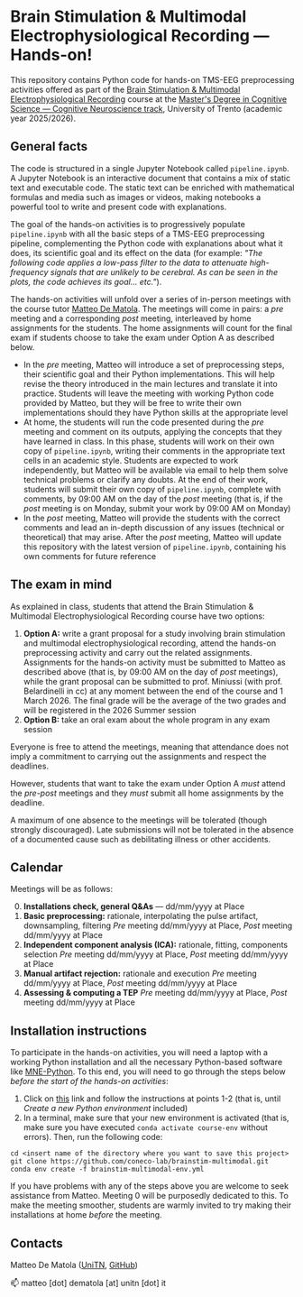 # **Brain Stimulation & Multimodal Electrophysiological Recording &mdash; Hands-on!**

This repository contains Python code for hands-on TMS-EEG preprocessing activities offered as part of the [Brain Stimulation & Multimodal Electrophysiological Recording](https://unitn.coursecatalogue.cineca.it/insegnamenti/2025/50512_653501_96292/2011/50513/10168?annoOrdinamento=2011&coorte=2024) course at the [Master's Degree in Cognitive Science &mdash; Cognitive Neuroscience track](https://corsi.unitn.it/en/cognitive-science/program/overview), University of Trento (academic year 2025/2026). 

## General facts

The code is structured in a single Jupyter Notebook called `pipeline.ipynb`. A Jupyter Notebook is an interactive document that contains a mix of static text and executable code. The static text can be enriched with mathematical formulas and media such as images or videos, making notebooks a powerful tool to write and present code with explanations.

The goal of the hands-on activities is to progressively populate `pipeline.ipynb` with all the basic steps of a TMS-EEG preprocessing pipeline, complementing the Python code with explanations about what it does, its scientific goal and its effect on the data (for example: _"The following code applies a low-pass filter to the data to attenuate high-frequency signals that are unlikely to be cerebral. As can be seen in the plots, the code achieves its goal... etc."_). 

The hands-on activities will unfold over a series of in-person meetings with the course tutor [Matteo De Matola](https://webapps.unitn.it/du/en/Persona/PER0247884/Curriculum). The meetings will come in pairs: a _pre_ meeting and a corresponding _post_ meeting, interleaved by home assignments for the students. The home assignments will count for the final exam if students choose to take the exam under Option A as described below.

- In the _pre_ meeting, Matteo will introduce a set of preprocessing steps, their scientific goal and their Python implementations. This will help revise the theory introduced in the main lectures and translate it into practice. Students will leave the meeting with working Python code provided by Matteo, but they will be free to write their own implementations should they have Python skills at the appropriate level 
- At home, the students will run the code presented during the _pre_ meeting and comment on its outputs, applying the concepts that they have learned in class. In this phase, students will work on their own copy of `pipeline.ipynb`, writing their comments in the appropriate text cells in an academic style. Students are expected to work independently, but Matteo will be available via email to help them solve technical problems or clarify any doubts. At the end of their work, students will submit their own copy of `pipeline.ipynb`, complete with comments, by 09:00 AM on the day of the _post_ meeting (that is, if the _post_ meeting is on Monday, submit your work by 09:00 AM on Monday)
- In the _post_ meeting, Matteo will provide the students with the correct comments and lead an in-depth discussion of any issues (technical or theoretical) that may arise. After the _post_ meeting, Matteo will update this repository with the latest version of `pipeline.ipynb`, containing his own comments for future reference

## The exam in mind

As explained in class, students that attend the Brain Stimulation & Multimodal Electrophysiological Recording course have two options: 

1. **Option A:** write a grant proposal for a study involving brain stimulation and multimodal electrophysiological recording, attend the hands-on preprocessing activity and carry out the related assignments. Assignments for the hands-on activity must be submitted to Matteo as described above (that is, by 09:00 AM on the day of _post_ meetings), while the grant proposal can be submitted to prof. Miniussi (with prof. Belardinelli in cc) at any moment between the end of the course and 1 March 2026. The final grade will be the average of the two grades and will be registered in the 2026 Summer session 
2. **Option B:** take an oral exam about the whole program in any exam session

Everyone is free to attend the meetings, meaning that attendance does not imply a commitment to carrying out the assignments and respect the deadlines. 

However, students that want to take the exam under Option A _must_ attend the _pre-post_ meetings and they _must_ submit all home assignments by the deadline. 

A maximum of one absence to the meetings will be tolerated (though strongly discouraged). Late submissions will not be tolerated in the absence of a documented cause such as debilitating illness or other accidents. 

## **Calendar**

Meetings will be as follows:

0. **Installations check, general Q&As** &mdash; dd/mm/yyyy at Place
1. **Basic preprocessing:** rationale, interpolating the pulse artifact, downsampling, filtering 
_Pre_ meeting dd/mm/yyyy at Place, _Post_ meeting dd/mm/yyyy at Place 
2. **Independent component analysis (ICA):** rationale, fitting, components selection 
_Pre_ meeting dd/mm/yyyy at Place, _Post_ meeting dd/mm/yyyy at Place
3. **Manual artifact rejection:** rationale and execution
 _Pre_ meeting dd/mm/yyyy at Place, _Post_ meeting dd/mm/yyyy at Place
4. **Assessing & computing a TEP** 
_Pre_ meeting dd/mm/yyyy at Place, _Post_ meeting dd/mm/yyyy at Place

## **Installation instructions**

To participate in the hands-on activities, you will need a laptop with a working Python installation and all the necessary Python-based software like [MNE-Python](https://mne.tools/stable/index.html). To this end, you will need to go through the steps below _before the start of the hands-on activities_:

1. Click on [this](https://github.com/vigji/python-cimec-2025/blob/main/docs/python-installation.md) link and follow the instructions at points 1-2 (that is, until _Create a new Python environment_ included)
2. In a terminal, make sure that your new environment is activated (that is, make sure you have executed `conda activate course-env` without errors). Then, run the following code:

```
cd <insert name of the directory where you want to save this project>
git clone https://github.com/coneco-lab/brainstim-multimodal.git
conda env create -f brainstim-multimodal-env.yml
```

If you have problems with any of the steps above you are welcome to seek assistance from Matteo. Meeting 0 will be purposedly dedicated to this. To make the meeting smoother, students are warmly invited to try making their installations at home _before_ the meeting.

## Contacts

Matteo De Matola ([UniTN](https://webapps.unitn.it/du/en/Persona/PER0247884/Curriculum), [GitHub](https://github.com/matteo-d-m))

:mailbox: matteo [dot] dematola [at] unitn [dot] it